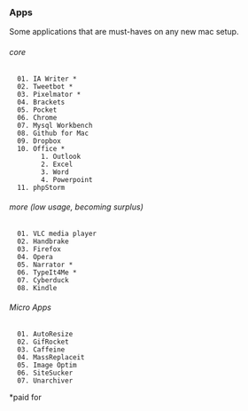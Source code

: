 ### Apps

Some applications that are must-haves on any new mac setup.

###### core

      01. IA Writer *
      02. Tweetbot *
      03. Pixelmator *
      04. Brackets
      05. Pocket
      06. Chrome
      07. Mysql Workbench
      08. Github for Mac
      09. Dropbox
      10. Office *
            1. Outlook
            2. Excel
            3. Word
            4. Powerpoint      
      11. phpStorm
      
###### more (low usage, becoming surplus)

      01. VLC media player
      02. Handbrake
      03. Firefox      
      04. Opera
      05. Narrator *
      06. TypeIt4Me *
      07. Cyberduck
      08. Kindle 

      
###### Micro Apps

      01. AutoResize
      02. GifRocket
      03. Caffeine
      04. MassReplaceit
      05. Image Optim
      06. SiteSucker
      07. Unarchiver

*paid for
